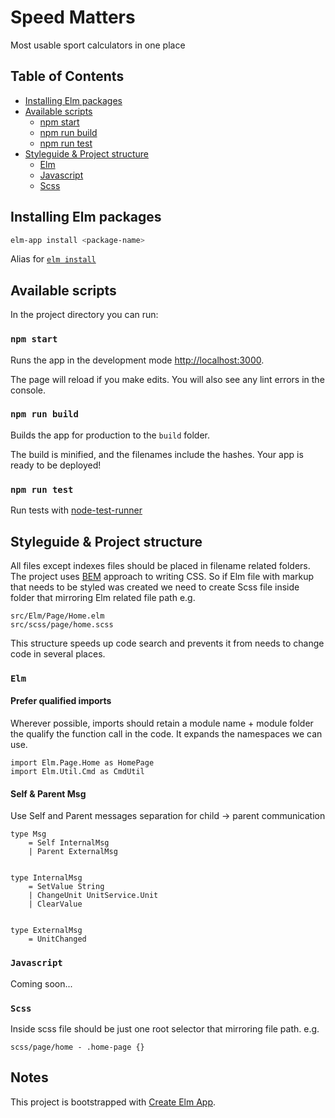 # Speed Matters

Most usable sport calculators in one place

## Table of Contents

* [Installing Elm packages](#installing-elm-packages)
* [Available scripts](#available-scripts)
  * [npm start](#npm-start)
  * [npm run build](#npm-run-build)
  * [npm run test](#npm-run-test)
* [Styleguide & Project structure](#styleguide-&-project-structure)
  * [Elm](#elm)
  * [Javascript](#javascript)
  * [Scss](#scss)


## Installing Elm packages

```sh
elm-app install <package-name>
```

Alias for [`elm install`](http://guide.elm-lang.org/get_started.html#elm-install)

## Available scripts

In the project directory you can run:

### `npm start`

Runs the app in the development mode [http://localhost:3000](http://localhost:3000).

The page will reload if you make edits.
You will also see any lint errors in the console.

### `npm run build`

Builds the app for production to the `build` folder.

The build is minified, and the filenames include the hashes.
Your app is ready to be deployed!

### `npm run test`

Run tests with [node-test-runner](https://github.com/rtfeldman/node-test-runner/tree/master)


## Styleguide & Project structure

All files except indexes files should be placed in filename related folders.
The project uses [BEM](https://en.bem.info/methodology/) approach to writing CSS.
So if Elm file with markup that needs to be styled was created we need to create
Scss file inside folder that mirroring Elm related file path e.g.

```
src/Elm/Page/Home.elm
src/scss/page/home.scss
```

This structure speeds up code search and prevents it from needs to change code in several places.

### `Elm`

#### Prefer qualified imports

Wherever possible, imports should retain a module name + module folder the qualify the function call in the code.
It expands the namespaces we can use.

```
import Elm.Page.Home as HomePage
import Elm.Util.Cmd as CmdUtil
```

#### Self & Parent Msg

Use Self and Parent messages separation for child -> parent communication

```
type Msg
    = Self InternalMsg
    | Parent ExternalMsg


type InternalMsg
    = SetValue String
    | ChangeUnit UnitService.Unit
    | ClearValue


type ExternalMsg
    = UnitChanged
```

### `Javascript`

Coming soon...

### `Scss`

Inside scss file should be just one root selector that mirroring file path. e.g.

```
scss/page/home - .home-page {}
```

## Notes

This project is bootstrapped with [Create Elm App](https://github.com/halfzebra/create-elm-app).